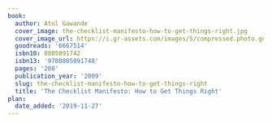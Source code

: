 ```yaml
---
book:
  author: Atul Gawande
  cover_image: the-checklist-manifesto-how-to-get-things-right.jpg
  cover_image_url: https://i.gr-assets.com/images/S/compressed.photo.goodreads.com/books/1312061594l/6667514._SX98_.jpg
  goodreads: '6667514'
  isbn10: 0805091742
  isbn13: '9780805091748'
  pages: '208'
  publication_year: '2009'
  slug: the-checklist-manifesto-how-to-get-things-right
  title: 'The Checklist Manifesto: How to Get Things Right'
plan:
  date_added: '2019-11-27'
---
```

